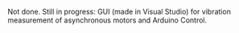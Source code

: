 Not done. Still in progress:
GUI (made in Visual Studio) for vibration measurement of asynchronous motors and Arduino Control.
